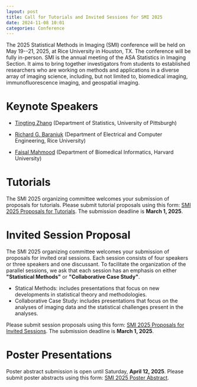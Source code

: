 ```yaml
---
layout: post
title: Call for Tutorials and Invited Sessions for SMI 2025
date: 2024-11-08 10:01 
categories: Conference
---
```


The 2025 Statistical Methods in Imaging (SMI) conference will be held on May 19--21, 2025, at Rice University in Houston, TX. The conference will be fully in-person. SMI is the annual meeting of the ASA Statistics 
in Imaging Section. It aims to bring together investigators from students to established researchers who are working on methods and applications in a diverse array of imaging science, including, but not limited to, biomedical 
imaging, immunofluorescence imaging, and geospatial imaging.

Keynote Speakers
================

- [Tingting Zhang](https://www.stat.pitt.edu/people/tingting-zhang/) (Department of Statistics, University of Pittsburgh)

- [Richard G. Baraniuk](https://richb.rice.edu/) (Department of Electrical and Computer Engineering, Rice University)

- [Faisal Mahmood](https://dms.hms.harvard.edu/people/faisal-mahmood) (Department of Biomedical Informatics, Harvard University)

Tutorials
===============

The SMI 2025 organizing committee welcomes your submission of proposals for tutorials. Please submit tutorial proposals using this form: [SMI 2025 Proposals for Tutorials](https://docs.google.com/forms/d/e/1FAIpQLSd-euxlgmdDq1G0vr7AJNa4jj8E3qia4RWF5J36M-gyUdHO4g/viewform). The submission deadline is **March 1, 2025**.

Invited Session Proposal
===============

The SMI 2025 organizing committee welcomes your submission of proposals for invited oral sessions. Each session consists of four speakers or three speakers and one discussant. To facilitate the organization of the parallel sessions, we ask that each session has an emphasis on either **"Statistical Methods"** or **"Collaborative Case Study"**. 

- Statical Methods: includes presentations that focus on new developments in statistical theory and methodologies. 
- Collaborative Case Study: includes presentations that focus on the analyses of imaging data and the statistical challenges present in the analyses. 

Please submit session proposals using this form: [SMI 2025 Proposals for Invited Sessions](https://docs.google.com/forms/d/e/1FAIpQLSc97awJJtQi5rpBdY7Sl29CsZFWSgFqVFbzeCL37WLakW4jmA/viewform). 
The submission deadline is **March 1, 2025**.

Poster Presentations
================

Poster abstract submission is open until Saturday, **April 12, 2025**. Please submit poster abstracts using this form: [SMI 2025 Poster Abstract](https://docs.google.com/forms/d/e/1FAIpQLSdKQUgccFxzugZQz_mS-ptDn8L41T2YT55VVuoCQ0XkRt8BRQ/viewform).